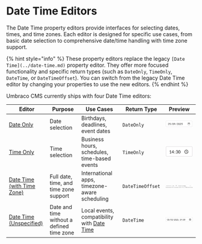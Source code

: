 # Date Time Editors

The Date Time property editors provide interfaces for selecting dates, times, and time zones. Each editor is designed for specific use cases, from basic date selection to comprehensive date/time handling with time zone support.

{% hint style="info" %}
These property editors replace the legacy `[Date Time](../date-time.md)` property editor. They offer more focused functionality and specific return types (such as `DateOnly`, `TimeOnly`, `DateTime`, or `DateTimeOffset`). You can switch from the legacy Date Time editor by changing your properties to use the new editors.
{% endhint %}

Umbraco CMS currently ships with four Date Time editors:

| Editor | Purpose | Use Cases | Return Type | Preview |
|--------|---------|-----------|-------------|---------|
| [Date Only](date-only.md) | Date selection | Birthdays, deadlines, event dates | `DateOnly` | ![Date Only editor](./images/date-only-editor.png) |
| [Time Only](time-only.md) | Time selection | Business hours, schedules, time-based events | `TimeOnly` | ![Time Only editor](./images/time-only-time-format-hhmm.png) |
| [Date Time (with Time Zone)](date-time-with-time-zone.md) | Full date, time, and time zone support | International apps, timezone-aware scheduling | `DateTimeOffset` | ![Date Time with Time Zone editor](./images/date-time-with-time-zone-editor.png) |
| [Date Time (Unspecified)](date-time-unspecified.md) | Date and time without a defined time zone | Local events, compatibility with [Date Time](../date-time.md) | `DateTime` | ![Date Time Unspecified editor](./images/date-time-time-format-hhmm.png) |
